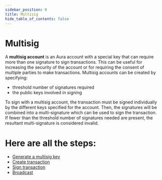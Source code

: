 ```yaml
---
sidebar_position: 0
title: Multisig
hide_table_of_contents: false
---
```


# Multisig

A **multisig account** is an Aura account with a special key that can require more than one signature to sign transactions. This can be useful for increasing the security of the account or for requiring the consent of multiple parties to make transactions. Multisig accounts can be created by specifying:

- threshold number of signatures required
- the public keys involved in signing

To sign with a multisig account, the transaction must be signed individually by the different keys specified for the account. Then, the signatures will be combined into a multi-signature which can be used to sign the transaction. If fewer than the threshold number of signatures needed are present, the resultant multi-signature is considered invalid.

# Here are all the steps:

- [Generate a multisig key](0.generate-multisig-key.md)
- [Create transaction](1.create-transaction.md)
- [Sign transaction](2.sign-tx.md)
- [Broadcast](3.broadcast-tx.md)
